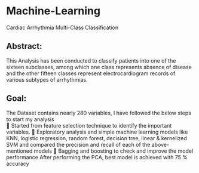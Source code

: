 # Machine-Learning  

Cardiac Arrhythmia Multi-Class Classification

## Abstract: 
This Analysis has been conducted to classify patients into one of the sixteen subclasses, among which one class represents absence of disease and the other fifteen classes represent electrocardiogram records of various subtypes of arrhythmias.

## Goal: 
The Dataset contains nearly 280 variables, I have followed the below steps to start my analysis  
	Started from feature selection technique to identify the important variables.
	Exploratory analysis and simple machine learning models like KNN, logistic regression, random forest, decision tree, linear & kernelized SVM and compared the precision and recall of each of the above-mentioned models
	Bagging and boosting to check and improve the model performance
After performing the PCA, best model is achieved with 75 % accuracy

